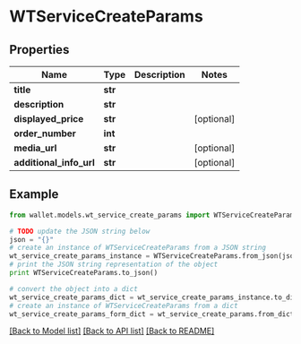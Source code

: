 # WTServiceCreateParams


## Properties

Name | Type | Description | Notes
------------ | ------------- | ------------- | -------------
**title** | **str** |  | 
**description** | **str** |  | 
**displayed_price** | **str** |  | [optional] 
**order_number** | **int** |  | 
**media_url** | **str** |  | [optional] 
**additional_info_url** | **str** |  | [optional] 

## Example

```python
from wallet.models.wt_service_create_params import WTServiceCreateParams

# TODO update the JSON string below
json = "{}"
# create an instance of WTServiceCreateParams from a JSON string
wt_service_create_params_instance = WTServiceCreateParams.from_json(json)
# print the JSON string representation of the object
print WTServiceCreateParams.to_json()

# convert the object into a dict
wt_service_create_params_dict = wt_service_create_params_instance.to_dict()
# create an instance of WTServiceCreateParams from a dict
wt_service_create_params_form_dict = wt_service_create_params.from_dict(wt_service_create_params_dict)
```
[[Back to Model list]](../README.md#documentation-for-models) [[Back to API list]](../README.md#documentation-for-api-endpoints) [[Back to README]](../README.md)


